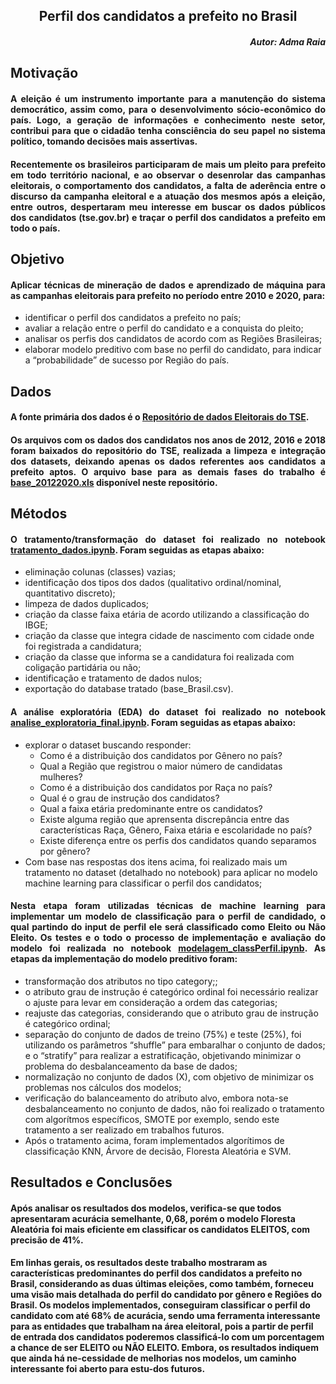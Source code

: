 ## <div style="text-align: Center"> Perfil dos candidatos a prefeito no Brasil </div>

##### <div style="text-align: right"> Autor: Adma Raia</div>


## <div style="text-align: justify"> Motivação</div> 


#### <div style="text-align: justify"> A eleição é um instrumento importante para a manutenção do sistema democrático, assim como, para o desenvolvimento sócio-econômico do país. Logo, a geração de informações e conhecimento neste setor, contribui para que o cidadão tenha consciência do seu papel no sistema político, tomando decisões mais assertivas. </div>

#### <p> <div style="text-align: justify"> Recentemente os brasileiros participaram de mais um pleito para prefeito em todo território nacional, e ao observar o desenrolar das campanhas eleitorais, o comportamento dos candidatos, a falta de aderência entre o discurso da campanha eleitoral e a atuação dos mesmos após a eleição, entre outros, despertaram meu interesse em buscar os dados públicos dos candidatos (tse.gov.br) e traçar o perfil dos candidatos a prefeito em todo o país. </div></p>


## <div style="text-align: justify"> Objetivo</div> 
#### <p> <div style="text-align: justify"> Aplicar técnicas de mineração de dados e aprendizado de máquina para as campanhas eleitorais para prefeito no período entre 2010 e 2020, para:
  <ul>
  <li> identificar o perfil dos candidatos a prefeito no país;
  <li> avaliar a relação entre o perfil do candidato e a conquista do pleito;
  <li> analisar os perfis dos candidatos de acordo com as Regiões Brasileiras; 
  <li> elaborar modelo preditivo com base no perfil do candidato, para indicar a “probabilidade” de  sucesso por Região do país.
  </ul>
  </div></p>
  
  
  ## <div style="text-align: justify"> Dados </div> 
 #### <p> <div style="text-align: justify"> A fonte primária dos dados é o [Repositório de dados Eleitorais do TSE](https://www.tse.jus.br/eleicoes/estatisticas/repositorio-de-dados-eleitorais-1).</div></p>
 ####  <p> <div style="text-align: justify">Os arquivos com os dados dos candidatos nos anos de 2012, 2016 e 2018 foram baixados do repositório do TSE, realizada a limpeza e integração dos datasets, deixando apenas os dados referentes aos candidatos a prefeito aptos. O arquivo base para as demais fases do trabalho é [base_20122020.xls](https://github.com/admaraia/PerfilCandPrefeito-Brasil/blob/main/base_20122020.xlsx) disponível neste repositório.</div></p>
 
 ## <div style="text-align: justify"> Métodos </div> 
 ####  <p> <div style="text-align: justify"> O tratamento/transformação do dataset foi realizado no notebook [tratamento_dados.ipynb](https://github.com/admaraia/PerfilCandPrefeito-Brasil/blob/main/tratamento_dados.ipynb). Foram seguidas as etapas abaixo:
 <ul>
  <li> eliminação colunas (classes) vazias;
  <li> identificação dos tipos dos dados (qualitativo ordinal/nominal, quantitativo discreto);
  <li> limpeza de dados duplicados;
  <li> criação da classe faixa etária de acordo utilizando a classificação do IBGE;
  <li> criação da classe que integra cidade de nascimento com cidade onde foi registrada a candidatura;
  <li> criação da classe que informa se a candidatura foi realizada com coligação partidária ou não;
  <li> identificação e tratamento de dados nulos;
  <li> exportação do database tratado (base_Brasil.csv).
  </ul> </div></p>
  
 #### <p> <div style="text-align: justify"> A análise exploratória (EDA) do dataset foi realizado no notebook [analise_exploratoria_final.ipynb](https://github.com/admaraia/PerfilCandPrefeito-Brasil/blob/main/analise_exploratoria_final.ipynb). Foram seguidas as etapas abaixo:
 <ul>
  <li> explorar o dataset buscando responder:
    <ul>
     <li> Como é a distribuição dos candidatos por Gênero no país?
     <li> Qual a Região que registrou o maior número de candidatas mulheres?
     <li> Como é a distribuição dos candidatos por Raça no país?
     <li> Qual é o grau de instrução dos candidatos?
     <li> Qual a faixa etária predominante entre os candidatos?
     <li> Existe alguma região que aprensenta discrepância entre das características Raça, Gênero, Faixa etária e escolaridade no país?
     <li> Existe diferença entre os perfis dos candidatos quando separamos por gênero?
    </ul>
  <li> Com base nas respostas dos itens acima, foi realizado mais um tratamento no dataset (detalhado no notebook) para aplicar no modelo machine learning para classificar o perfil dos candidatos;
  </ul> </div></p>
  
  #### <p> <div style="text-align: justify"> Nesta etapa foram utilizadas técnicas de machine learning para implementar um <b> modelo de classificação </b> para o perfil de candidado, o qual partindo do input de perfil ele será classificado como Eleito ou Não Eleito. Os testes e o todo o processo de implementação e avaliação do modelo foi realizada no notebook [modelagem_classPerfil.ipynb](https://github.com/admaraia/PerfilCandPrefeito-Brasil/blob/main/Modelagem_perfil.ipynb). As etapas da implementação do modelo preditivo foram:
  
 <ul>
  <li> transformação dos atributos no tipo category;;
  <li> o atributo grau de instrução é categórico ordinal foi necessário realizar o ajuste para levar em consideração a ordem das categorias;
  <li> reajuste das categorias, considerando que o atributo grau de instrução é categórico ordinal;
  <li> separação do conjunto de dados de treino (75%) e teste (25%), foi utilizando os parâmetros “shuffle” para embaralhar o conjunto de dados; e o “stratify” para realizar a estratificação, objetivando minimizar o problema do desbalanceamento da base de dados;
  <li> normalização no conjunto de dados (X), com objetivo de minimizar os problemas nos cálculos dos modelos;
  <li> verificação do balanceamento do atributo alvo, embora nota-se desbalanceamento no conjunto de dados, não foi realizado o tratamento com algorítmos específicos, SMOTE por exemplo, sendo este tratamento a ser realizado em trabalhos futuros.
   <li> Após o tratamento acima, foram implementados algorítimos de classificação KNN, Árvore de decisão, Floresta Aleatória e SVM.
  </ul> </div></p>
  
## <div style="text-align: justify"> Resultados e Conclusões </div>

#### Após analisar os resultados dos modelos, verifica-se que todos apresentaram acurácia semelhante, 0,68, porém o modelo Floresta Aleatória foi mais eficiente em classificar os candidatos ELEITOS, com precisão de 41%. 
#### Em linhas gerais, os resultados deste trabalho mostraram as características predominantes do perfil dos candidatos a prefeito no Brasil, considerando as duas últimas eleições, como também, forneceu uma visão mais detalhada do perfil do candidato por gênero e Regiões do Brasil. Os modelos implementados, conseguiram classificar o perfil do candidato com até 68% de acurácia, sendo uma ferramenta interessante para as entidades que trabalham na área eleitoral, pois a partir de perfil de entrada dos candidatos poderemos classificá-lo com um porcentagem a chance de ser  ELEITO ou NÃO ELEITO. Embora, os resultados indiquem que ainda há ne-cessidade de melhorias nos modelos, um caminho interessante foi aberto para estu-dos futuros.
 
